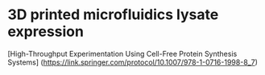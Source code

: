 
# 3D printed microfluidics lysate expression

[High-Throughput Experimentation Using Cell-Free Protein Synthesis Systems] (https://link.springer.com/protocol/10.1007/978-1-0716-1998-8_7)
